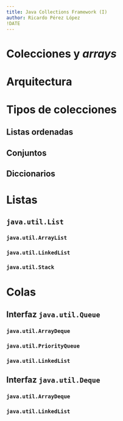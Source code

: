```yaml
---
title: Java Collections Framework (I)
author: Ricardo Pérez López
!DATE
---
```


# Colecciones y *arrays*

# Arquitectura

# Tipos de colecciones

## Listas ordenadas

## Conjuntos

## Diccionarios

# Listas

## `java.util.List`

### `java.util.ArrayList`

### `java.util.LinkedList`

### `java.util.Stack`

# Colas

## Interfaz `java.util.Queue`

### `java.util.ArrayDeque`

### `java.util.PriorityQueue`

### `java.util.LinkedList`

## Interfaz `java.util.Deque`

### `java.util.ArrayDeque`

### `java.util.LinkedList`

